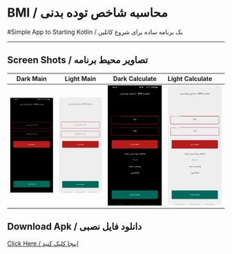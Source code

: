 # BMI / محاسبه شاخص توده بدنی


#Simple App to Starting Kotlin / یک برنامه ساده برای شروع کاتلین

---

## Screen Shots / تصاویر محیط برنامه
Dark Main | Light Main | Dark Calculate | Light Calculate
:------------------:|:-------------------:|:------------------:|:-------------------
![main](https://raw.githubusercontent.com/mehrankasebvatan/BMI/master/ScreenShots/BMI01.png) | ![main](https://raw.githubusercontent.com/mehrankasebvatan/BMI/master/ScreenShots/BMI03.png) | ![main](https://raw.githubusercontent.com/mehrankasebvatan/BMI/master/ScreenShots/BMI02.png) | ![main](https://raw.githubusercontent.com/mehrankasebvatan/BMI/master/ScreenShots/BMI04.png)

## Download Apk / دانلود فایل نصبی

[Click Here / اینجا کلیک کنید](https://raw.githubusercontent.com/mehrankasebvatan/BMI/master/app/release/BMI_1.0.apk)



